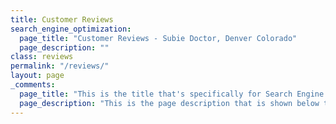 ```yaml
---
title: Customer Reviews 
search_engine_optimization:
  page_title: "Customer Reviews - Subie Doctor, Denver Colorado"
  page_description: ""
class: reviews
permalink: "/reviews/"
layout: page
_comments:
  page_title: "This is the title that's specifically for Search Engine Optimization."
  page_description: "This is the page description that is shown below the page title in the search engine results."
---
```






